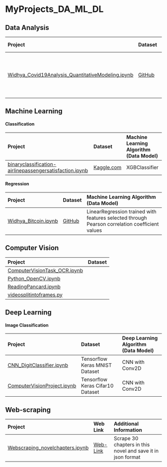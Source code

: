 # MyProjects_DA_ML_DL  

## Data Analysis

|Project|Dataset|Additional Information|
|:----|:----|:----|
|[Widhya_Covid19Analysis_QuantitativeModeling.ipynb](<https://github.com/mygoal-javadeveloper/MyProjects_DA_ML_DL/blob/main/Data%20Analysis/Widhya_DataScienceInternship/Widhya_Covid19Analysis_QuantitativeModeling.ipynb>)|[GitHub](<https://raw.githubusercontent.com/WidhyaOrg/datasets/master/covid19.csv>)|Analysed Covid-19 spread using exponential growth formula|

## Machine Learning  
#### Classification  

|Project|Dataset|Machine Learning Algorithm (Data Model)|
|:----|:----|:----|
|[binaryclassification-airlinepassengersatisfaction.ipynb](<https://github.com/mygoal-javadeveloper/MyProjects_DA_ML_DL/blob/main/MachineLearning/Classification/binaryclassification-airlinepassengersatisfaction.ipynb>)|[Kaggle.com](<https://www.kaggle.com/teejmahal20/airline-passenger-satisfaction>)|XGBClassifier|  

#### Regression  

|Project|Dataset|Machine Learning Algorithm (Data Model)|
|:----|:----|:----|
|[Widhya_Bitcoin.ipynb](<https://github.com/mygoal-javadeveloper/MyProjects_DA_ML_DL/blob/main/MachineLearning/Regression/Widhya_DataScienceInternship/Widhya_Bitcoin.ipynb>)|[GitHub](<https://raw.githubusercontent.com/WidhyaOrg/datasets/master/bitcoin_dataset.csv>)|LinearRegression trained with features selected through Pearson correlation coefficient values|

## Computer Vision 
|Project|Dataset|
|:----|:----|
|[ComputerVisionTask_OCR.ipynb](<https://github.com/mygoal-javadeveloper/MyProjects_DA_ML_DL/blob/main/ComputerVision/ComputerVisionTask_OCR.ipynb>)||  
|[Python_OpenCV.ipynb](<https://github.com/mygoal-javadeveloper/MyProjects_DA_ML_DL/blob/main/ComputerVision/Python_OpenCV.ipynb>)||  
|[ReadingPancard.ipynb](<https://github.com/mygoal-javadeveloper/MyProjects_DA_ML_DL/blob/main/ComputerVision/ReadingPancard.ipynb>)||
|[videosplitintoframes.py](<https://github.com/mygoal-javadeveloper/MyProjects_DA_ML_DL/blob/main/ComputerVision/videosplitintoframes.py>)||

## Deep Learning
#### Image Classification
|Project|Dataset|Deep Learning Algorithm (Data Model)|
|:----|:----|:----|
|[CNN_DigitClassifier.ipynb](<https://github.com/mygoal-javadeveloper/MyProjects_DA_ML_DL/blob/main/DeepLearning/ImageClassification_CNN/CNN_DigitClassifier.ipynb>)|Tensorflow Keras MNIST Dataset|CNN with Conv2D|  
|[ComputerVisionProject.ipynb](<https://github.com/mygoal-javadeveloper/MyProjects_DA_ML_DL/blob/main/DeepLearning/ImageClassification_CNN/ComputerVisionProject.ipynb>)|Tensorflow Keras Cifar10 Dataset|CNN with Conv2D| 

## Web-scraping
|Project|Web Link|Additional Information|
|:----|:----|:----|
|[Webscraping_novelchapters.ipynb](<https://github.com/mygoal-javadeveloper/MyProjects_DA_ML_DL/blob/main/Web_scraping/Webscraping_novelchapters.ipynb>)|[Web-Link](<https://novelfull.com/warriors-promise/chapter-1.html>)|Scrape 30 chapters in this novel and save it in json format|


